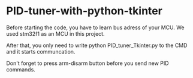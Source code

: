 # PID-tuner-with-python-tkinter

Before starting the code, you have to learn bus adress of your MCU. We used stm32f1 as an MCU in this project.

After that, you only need to write python PID_tuner_Tkinter.py to the CMD and it starts communcation.

Don't forget to press arm-disarm button before you send new PID commands.
